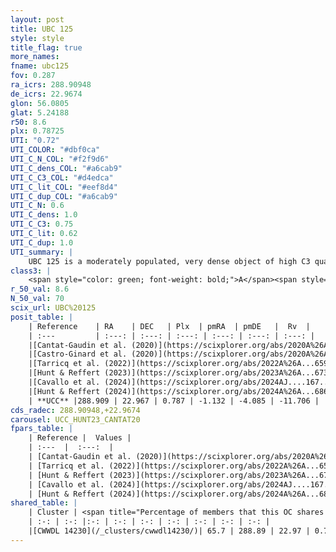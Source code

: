 ```yaml
---
layout: post
title: UBC 125
style: style
title_flag: true
more_names: 
fname: ubc125
fov: 0.287
ra_icrs: 288.90948
de_icrs: 22.9674
glon: 56.0805
glat: 5.24188
r50: 8.6
plx: 0.78725
UTI: "0.72"
UTI_COLOR: "#dbf0ca"
UTI_C_N_COL: "#f2f9d6"
UTI_C_dens_COL: "#a6cab9"
UTI_C_C3_COL: "#d4edca"
UTI_C_lit_COL: "#eef8d4"
UTI_C_dup_COL: "#a6cab9"
UTI_C_N: 0.6
UTI_C_dens: 1.0
UTI_C_C3: 0.75
UTI_C_lit: 0.62
UTI_C_dup: 1.0
UTI_summary: |
    UBC 125 is a moderately populated, very dense object of high C3 quality. It is moderately studied in the literature. This object shares a significant percentage of members with a later reported entry.
class3: |
    <span style="color: green; font-weight: bold;">A</span><span style="color: #FFC300; font-weight: bold;">B</span>
r_50_val: 8.6
N_50_val: 70
scix_url: UBC%20125
posit_table: |
    | Reference    | RA    | DEC   | Plx  | pmRA  | pmDE   |  Rv  |
    | :---         | :---: | :---: | :---: | :---: | :---: | :---: |
    |[Cantat-Gaudin et al. (2020)](https://scixplorer.org/abs/2020A%26A...640A...1C) | 288.881 | 22.968 | 0.762 | -1.135 | -4.054 | -- |
    |[Castro-Ginard et al. (2020)](https://scixplorer.org/abs/2020A%26A...635A..45C) | 288.892 | 22.971 | 0.766 | -1.123 | -4.051 | -- |
    |[Tarricq et al. (2022)](https://scixplorer.org/abs/2022A%26A...659A..59T) | 288.889 | 22.967 | 0.781 | -1.141 | -4.074 | -- |
    |[Hunt & Reffert (2023)](https://scixplorer.org/abs/2023A%26A...673A.114H) | 288.924 | 22.938 | 0.784 | -1.131 | -4.067 | -12.035 |
    |[Cavallo et al. (2024)](https://scixplorer.org/abs/2024AJ....167...12C) | 288.917 | 22.941 | 0.786 | -- | -- | -- |
    |[Hunt & Reffert (2024)](https://scixplorer.org/abs/2024A%26A...686A..42H) | 288.924 | 22.938 | 0.784 | -1.131 | -4.067 | -12.035 |
    | **UCC** |288.909 | 22.967 | 0.787 | -1.132 | -4.085 | -11.706 | 
cds_radec: 288.90948,+22.9674
carousel: UCC_HUNT23_CANTAT20
fpars_table: |
    | Reference |  Values |
    | :---  |  :---:  |
    | [Cantat-Gaudin et al. (2020)](https://scixplorer.org/abs/2020A%26A...640A...1C) | `AVNN=1.38, DMNN=10.62, AgeNN=8.76` |
    | [Tarricq et al. (2022)](https://scixplorer.org/abs/2022A%26A...659A..59T) | `Dist=1285, logAgeNN=8.79` |
    | [Hunt & Reffert (2023)](https://scixplorer.org/abs/2023A%26A...673A.114H) | `AV50=1.926, diffAV50=1.46, MOD50=10.438, logAge50=8.334` |
    | [Cavallo et al. (2024)](https://scixplorer.org/abs/2024AJ....167...12C) | `AV50=2.06, dMod50=10.74, logAge50=8.08, [Fe/H]50=0.51` |
    | [Hunt & Reffert (2024)](https://scixplorer.org/abs/2024A%26A...686A..42H) | `MassJ=406.317` |
shared_table: |
    | Cluster | <span title="Percentage of members that this OC shares with the ones listed">%</span>   | RA   | DEC   | Plx   | pmRA  | pmDE  | Rv | UTI |
    | :-: | :-: |:-: | :-: | :-: | :-: | :-: | :-: | :-: |
    |[CWWDL 14230](/_clusters/cwwdl14230/)| 65.7 | 288.89 | 22.97 | 0.79 | -1.13 | -4.1 | -16.28 |0.0 |
---
```

